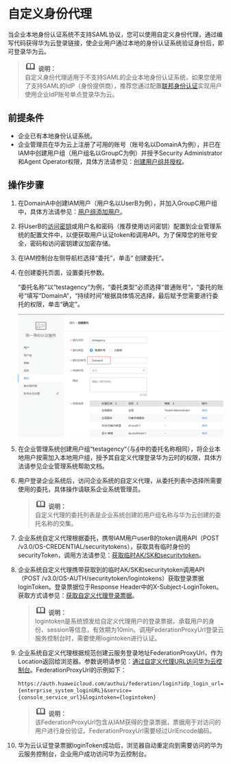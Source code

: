# 自定义身份代理<a name="iam_1001"></a>

当企业本地身份认证系统不支持SAML协议，您可以使用自定义身份代理，通过编写代码获得华为云登录链接，使企业用户通过本地的身份认证系统验证身份后，即可登录华为云。

>![](public_sys-resources/icon-note.gif) **说明：**   
>自定义身份代理适用于不支持SAML的企业本地身份认证系统，如果您使用了支持SAML的IdP（身份提供商），推荐您通过配置[联邦身份认证](https://support.huaweicloud.com/usermanual-iam/zh-cn_topic_0059870091.html)实现用户使用企业IdP账号单点登录华为云。  

## 前提条件<a name="section2089016116416"></a>

-   企业已有本地身份认证系统。
-   企业管理员在华为云上注册了可用的账号（账号名以DomainA为例），并已在IAM中创建用户组（用户组名以GroupC为例）并授予Security Administrator和Agent Operator权限，具体方法请参见：[创建用户组并授权](https://support.huaweicloud.com/usermanual-iam/zh-cn_topic_0046611269.html)。

## 操作步骤<a name="zh-cn_topic_0185387373_section598413613117"></a>

1.  在DomainA中创建IAM用户（用户名以UserB为例），并加入GroupC用户组中，具体方法请参见：[用户组添加用户](https://support.huaweicloud.com/usermanual-iam/zh-cn_topic_0080335069.html)。
2.  将UserB的[访问密钥](https://support.huaweicloud.com/usermanual-ca/zh-cn_topic_0046606340.html)或用户名和密码（推荐使用访问密钥）配置到企业管理系统的配置文件中，以便获取用户认证token和调用API。为了保障您的账号安全，密码和访问密钥建议加密存储。
3.  在IAM控制台左侧导航栏选择“委托”，单击“ 创建委托“。
4.  <a name="li415614531821"></a>在创建委托页面，设置委托参数。

    “委托名称“以“testagency“为例，“委托类型“必须选择“普通账号“，“委托的账号“填写“DomainA“，“持续时间“根据具体情况选择，最后赋予您需要进行委托的权限，单击“确定”。

    ![](figures/截图4.png)

5.  在企业管理系统创建用户组“testagency“（与[4](#li415614531821)中的委托名称相同），将企业本地用户按需加入本地用户组，授予其自定义代理登录华为云时的权限，具体方法请参见企业管理系统帮助文档。
6.  用户登录企业系统后，访问企业系统的自定义代理，从委托列表中选择所需要使用的委托，具体操作请联系企业系统管理员。

    >![](public_sys-resources/icon-note.gif) **说明：**   
    >自定义代理的委托列表是企业系统创建的用户组名称与华为云创建的委托名称的交集。  

7.  企业系统自定义代理根据委托，携带IAM用户userB的token调用API（POST /v3.0/OS-CREDENTIAL/securitytokens），获取具有临时身份的securityToken，调用方法请参见：[获取临时AK/SK和securitytoken](https://support.huaweicloud.com/api-iam/zh-cn_topic_0097949518.html)。
8.  企业系统自定义代理携带获取到的临时AK/SK和securitytoken调用API（POST /v3.0/OS-AUTH/securitytoken/logintokens）获取登录票据loginToken。登录票据位于Response Header中的X-Subject-LoginToken。获取方式请参见：[获取自定义代理登录票据](https://support.huaweicloud.com/api-iam/iam_14_1101.html)。

    >![](public_sys-resources/icon-note.gif) **说明：**   
    >logintoken是系统颁发给自定义代理用户的登录票据，承载用户的身份、session等信息，有效期为10min。调用FederationProxyUrl登录云服务控制台时，需要使用logintoken进行认证。  

9.  企业系统自定义代理根据规范创建云服务登录地址FederationProxyUrl，作为Location返回给浏览器。参数说明请参见：[通过自定义代理URL访问华为云控制台](https://support.huaweicloud.com/api-iam/iam_14_1102.html)。FederationProxyUrl的示例如下：

    ```
    https://auth.huaweicloud.com/authui/federation/login?idp_login_url={enterprise_system_loginURL}&service={console_service_url}&logintoken={logintoken}
    ```

    >![](public_sys-resources/icon-note.gif) **说明：**   
    >该FederationProxyUrl包含从IAM获得的登录票据，票据用于对访问的用户进行身份验证。FederationProxyUrl需要经过UrlEncode编码。  

10. 华为云认证登录票据loginToken成功后，浏览器自动重定向到需要访问的华为云服务控制台，企业用户成功访问华为云控制台。

